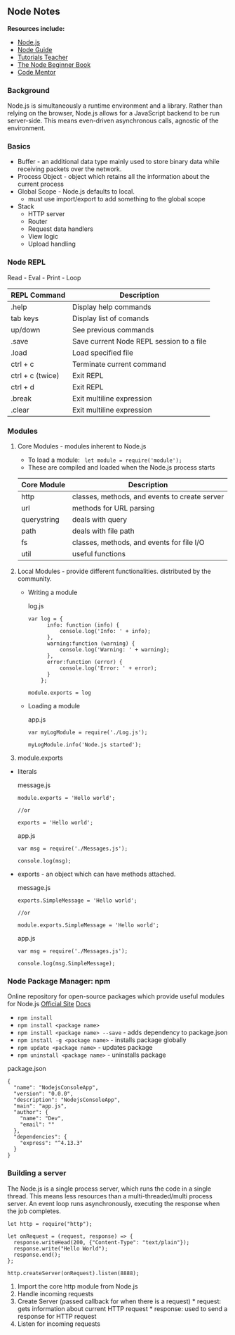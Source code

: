 ## Node Notes
**Resources include:**
  * [Node.js](https://nodejs.org/en/)
  * [Node Guide](http://nodeguide.com/)
  * [Tutorials Teacher](http://www.tutorialsteacher.com/nodejs/what-is-nodejs)
  * [The Node Beginner Book](http://www.nodebeginner.org/)
  * [Code Mentor](https://www.codementor.io/olatundegaruba/nodejs-restful-apis-in-10-minutes-q0sgsfhbd)

### Background
  Node.js is simultaneously a runtime environment and a library. Rather than relying on the browser, Node.js allows for a JavaScript backend to be run server-side. This means even-driven asynchronous calls, agnostic of the environment.

### Basics
  * Buffer - an additional data type mainly used to store binary data while receiving packets over the network.
  * Process Object - object which retains all the information  about the current process
  * Global Scope - Node.js defaults to local.
    * must use import/export to add something to the global scope
  * Stack
    * HTTP server
    * Router
    * Request data handlers
    * View logic
    * Upload handling


### Node REPL
  Read - Eval - Print - Loop

  | REPL Command     | Description                              |
  |------------------|------------------------------------------|
  | .help            | Display help commands                    |
  | tab keys         | Display list of comands                  |
  | up/down          | See previous commands                    |
  | .save <filename> | Save current Node REPL session to a file |
  | .load <filename> | Load specified file                      |
  | ctrl + c         | Terminate current command                |
  | ctrl + c (twice) | Exit REPL                                |
  | ctrl + d         | Exit REPL                                |
  | .break           | Exit multiline expression                |
  | .clear           | Exit multiline expression                |


### Modules
1. Core Modules - modules inherent to Node.js
    * To load a module: ` let module = require('module');`
    * These are compiled and loaded when the Node.js process starts

    | Core Module | Description                                   |
    |-------------|-----------------------------------------------|
    | http        | classes, methods, and events to create server |
    | url         | methods for URL parsing                       |
    | querystring | deals with query                              |
    | path        | deals with file path                          |
    | fs          | classes, methods, and events for file I/O     |
    | util        | useful functions                              |


2. Local Modules - provide different functionalities. distributed by the community.

    * Writing a module

      log.js
      ```
      var log = {
            info: function (info) {
                console.log('Info: ' + info);
            },
            warning:function (warning) {
                console.log('Warning: ' + warning);
            },
            error:function (error) {
                console.log('Error: ' + error);
            }
          };

      module.exports = log
      ```

    * Loading a module

      app.js
      ```
      var myLogModule = require('./Log.js');

      myLogModule.info('Node.js started');
      ```

3. module.exports
  * literals

    message.js
    ```
    module.exports = 'Hello world';

    //or

    exports = 'Hello world';
    ```

    app.js
    ```
    var msg = require('./Messages.js');

    console.log(msg);
    ```

  * exports - an object which can have methods attached.

    message.js
    ```
    exports.SimpleMessage = 'Hello world';

    //or

    module.exports.SimpleMessage = 'Hello world';
    ```

    app.js
    ```
    var msg = require('./Messages.js');

    console.log(msg.SimpleMessage);
    ```


### Node Package Manager: npm
  Online repository for open-source packages which provide useful modules for Node.js
  [Official Site](https://www.npmjs.com)
  [Docs](https://docs.npmjs.com/)

  * `npm install`
  * `npm install <package name>`
  * `npm install <package name> --save` - adds dependency to package.json
  * `npm install -g <package name>` - installs package globally
  * `npm update <package name>` - updates package
  * `npm uninstall <package name>` - uninstalls package

  package.json
  ```
  {
    "name": "NodejsConsoleApp",
    "version": "0.0.0",
    "description": "NodejsConsoleApp",
    "main": "app.js",
    "author": {
      "name": "Dev",
      "email": ""
    },
    "dependencies": {
      "express": "^4.13.3"
    }
  }
  ```


### Building a server
  The Node.js is a single process server, which runs the code in a single thread. This means less resources than a multi-threaded/multi process server. An event loop runs asynchronously, executing the response when the job completes.

  ```
  let http = require("http");

  let onRequest = (request, response) => {
    response.writeHead(200, {"Content-Type": "text/plain"});
    response.write("Hello World");
    response.end();
  };

  http.createServer(onRequest).listen(8888);
  ```

  1. Import the core http module from Node.js
  2. Handle incoming requests
  3. Create Server (passed callback for when there is a request)
    * request: gets information about current HTTP request
    * response: used to send a response for HTTP request
  4. Listen for incoming requests
